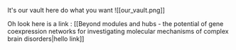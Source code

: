 It's our vault here do what you want
![[our_vault.png]]


Oh look here is a link : [[Beyond modules and hubs - the potential of gene coexpression networks for investigating molecular mechanisms of complex brain disorders|hello link]]